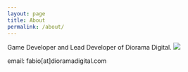 ```yaml
---
layout: page
title: About
permalink: /about/
---
```


Game Developer and Lead Developer of Diorama Digital.
<img src="./about_img.jpg">

email: fabio[at]dioramadigital.com
